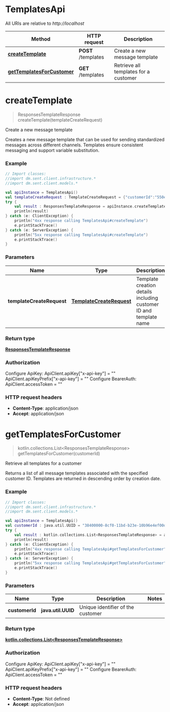 # TemplatesApi

All URIs are relative to *http://localhost*

Method | HTTP request | Description
------------- | ------------- | -------------
[**createTemplate**](TemplatesApi.md#createTemplate) | **POST** /templates | Create a new message template
[**getTemplatesForCustomer**](TemplatesApi.md#getTemplatesForCustomer) | **GET** /templates | Retrieve all templates for a customer


<a name="createTemplate"></a>
# **createTemplate**
> ResponsesTemplateResponse createTemplate(templateCreateRequest)

Create a new message template

Creates a new message template that can be used for sending standardized messages across different channels. Templates ensure consistent messaging and support variable substitution.

### Example
```kotlin
// Import classes:
//import dm.sent.client.infrastructure.*
//import dm.sent.client.models.*

val apiInstance = TemplatesApi()
val templateCreateRequest : TemplateCreateRequest = {"customerId":"550e8400-e29b-41d4-a716-446655440000","name":"Order Confirmation"} // TemplateCreateRequest | Template creation details including customer ID and template name
try {
    val result : ResponsesTemplateResponse = apiInstance.createTemplate(templateCreateRequest)
    println(result)
} catch (e: ClientException) {
    println("4xx response calling TemplatesApi#createTemplate")
    e.printStackTrace()
} catch (e: ServerException) {
    println("5xx response calling TemplatesApi#createTemplate")
    e.printStackTrace()
}
```

### Parameters

Name | Type | Description  | Notes
------------- | ------------- | ------------- | -------------
 **templateCreateRequest** | [**TemplateCreateRequest**](TemplateCreateRequest.md)| Template creation details including customer ID and template name |

### Return type

[**ResponsesTemplateResponse**](ResponsesTemplateResponse.md)

### Authorization


Configure ApiKey:
    ApiClient.apiKey["x-api-key"] = ""
    ApiClient.apiKeyPrefix["x-api-key"] = ""
Configure BearerAuth:
    ApiClient.accessToken = ""

### HTTP request headers

 - **Content-Type**: application/json
 - **Accept**: application/json

<a name="getTemplatesForCustomer"></a>
# **getTemplatesForCustomer**
> kotlin.collections.List&lt;ResponsesTemplateResponse&gt; getTemplatesForCustomer(customerId)

Retrieve all templates for a customer

Returns a list of all message templates associated with the specified customer ID. Templates are returned in descending order by creation date.

### Example
```kotlin
// Import classes:
//import dm.sent.client.infrastructure.*
//import dm.sent.client.models.*

val apiInstance = TemplatesApi()
val customerId : java.util.UUID = "38400000-8cf0-11bd-b23e-10b96e4ef00d" // java.util.UUID | Unique identifier of the customer
try {
    val result : kotlin.collections.List<ResponsesTemplateResponse> = apiInstance.getTemplatesForCustomer(customerId)
    println(result)
} catch (e: ClientException) {
    println("4xx response calling TemplatesApi#getTemplatesForCustomer")
    e.printStackTrace()
} catch (e: ServerException) {
    println("5xx response calling TemplatesApi#getTemplatesForCustomer")
    e.printStackTrace()
}
```

### Parameters

Name | Type | Description  | Notes
------------- | ------------- | ------------- | -------------
 **customerId** | **java.util.UUID**| Unique identifier of the customer |

### Return type

[**kotlin.collections.List&lt;ResponsesTemplateResponse&gt;**](ResponsesTemplateResponse.md)

### Authorization


Configure ApiKey:
    ApiClient.apiKey["x-api-key"] = ""
    ApiClient.apiKeyPrefix["x-api-key"] = ""
Configure BearerAuth:
    ApiClient.accessToken = ""

### HTTP request headers

 - **Content-Type**: Not defined
 - **Accept**: application/json

